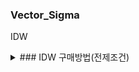 ### Vector_Sigma
IDW

<details>
<summary>
### IDW 구매방법(전제조건)
</summary>
프리미엄에 지쳤음<br>
언어가 상관없다면 시도해 볼 만한 방법 
</details>

